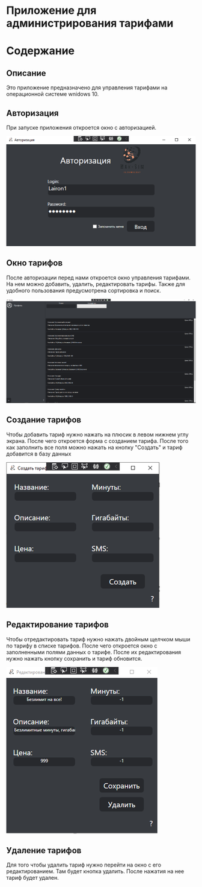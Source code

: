 # Приложение для администрирования тарифами
# Содержание

## Описание 
Это приложение предназначено для управления тарифами на операционной системе wnidows 10.
## Авторизация
При запуске приложения откроется окно с авторизацией.

![LoginWindow](https://github.com/Lairon1/MacSim/blob/Desctop-UnitTests/Images/LoginWindow.png?raw=true)

## Окно тарифов
После авторизации перед нами откроется окно управления тарифами.
На нем можно добавить, удалить, редактировать тарифы.
Также для удобного пользования предусмотрена сортировка и поиск.

![TariffsWindow](https://github.com/Lairon1/MacSim/blob/Desctop-UnitTests/Images/TariffsWindow.png?raw=true)

## Создание тарифов
Чтобы добавить тариф нужно нажать на плюсик в левом нижнем углу экрана.
После чего откроется форма с созданием тарифа.
После того как заполнить все поля можно нажать на кнопку "Создать" и тариф добавится в базу данных

![AddWindow](https://github.com/Lairon1/MacSim/blob/Desctop-UnitTests/Images/AddWindow.png?raw=true)

## Редактирование тарифов
Чтобы отредактировать тариф нужно нажать двойным щелчком мыши по тарифу в списке тарифов.
После чего откроется окно с заполненными полями данных о тарифе. После их редактирования нужно нажать кнопку  сохранить и тариф обновится.

![EditWindow](https://github.com/Lairon1/MacSim/blob/Desctop-UnitTests/Images/EditWindow.png?raw=true)

## Удаление тарифов 
Для того чтобы удалить тариф нужно перейти на окно с его редактированием. Там будет кнопка удалить. После нажатия на нее тариф будет удален.
